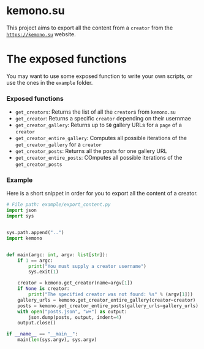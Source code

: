 # kemono.su

This project aims to export all the content from a `creator` from the
[`https://kemono.su`](https://kemono.su) website.

# The exposed functions

You may want to use some exposed function to write your own scripts, or use the
ones in the `example` folder.

### Exposed functions

- `get_creators`: Returns the list of all the `creator`s from `kemono.su`
- `get_creator`: Returns a specific `creator` depending on their usernmae
- `get_creator_gallery`: Returns up to **`50`** gallery URLs for a `page` of a `creator`
- `get_creator_entire_gallery`: Computes all possible iterations of the `get_creator_gallery` for a `creator`
- `get_creator_posts`: Returns all the posts for one gallery URL
- `get_creator_entire_posts`: COmputes all possible iterations of the `get_creator_posts`

### Example

Here is a short snippet in order for you to export all the content of a creator.

```python
# File path: example/export_content.py
import json
import sys


sys.path.append("..")
import kemono


def main(argc: int, argv: list[str]):
    if 1 == argc:
        print("You must supply a creator username")
        sys.exit(1)

    creator = kemono.get_creator(name=argv[1])
    if None is creator:
        print("The specified creator was not found: %s" % (argv[1]))
    gallery_urls = kemono.get_creator_entire_gallery(creator=creator)
    posts = kemono.get_creator_entire_posts(gallery_urls=gallery_urls)
    with open("posts.json", "w+") as output:
        json.dump(posts, output, indent=4)
    output.close()

if __name__ == "__main__":
    main(len(sys.argv), sys.argv)
```
